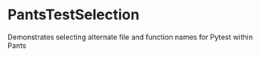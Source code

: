 # PantsTestSelection
Demonstrates selecting alternate file and function names for Pytest within Pants

